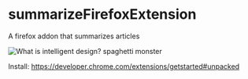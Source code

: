 # summarizeFirefoxExtension
A firefox addon that summarizes articles


![What is intelligent design? spaghetti monster](https://cloud.githubusercontent.com/assets/676869/16362532/5e7bf074-3bb1-11e6-8124-2afefbab725c.png)


Install: https://developer.chrome.com/extensions/getstarted#unpacked
